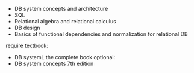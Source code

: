 - DB system concepts and architecture
- SQL
- Relational algebra and relational calculus
- DB design
- Basics of functional dependencies and normalization for relational DB

require textbook:
- DB systemL the complete book
optional:
- DB system concepts 7th edition 